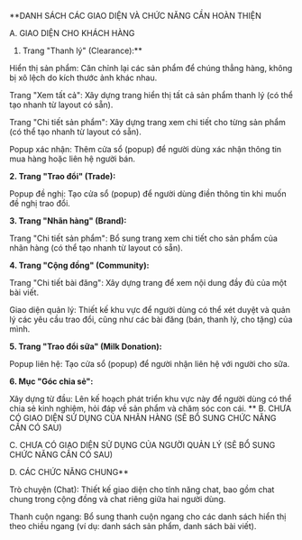 **DANH SÁCH CÁC GIAO DIỆN VÀ CHỨC NĂNG CẦN HOÀN THIỆN

A. GIAO DIỆN CHO KHÁCH HÀNG

1. Trang "Thanh lý" (Clearance):**

Hiển thị sản phẩm: Căn chỉnh lại các sản phẩm để chúng thẳng hàng, không bị xô lệch do kích thước ảnh khác nhau.

Trang "Xem tất cả": Xây dựng trang hiển thị tất cả sản phẩm thanh lý (có thể tạo nhanh từ layout có sẵn).

Trang "Chi tiết sản phẩm": Xây dựng trang xem chi tiết cho từng sản phẩm (có thể tạo nhanh từ layout có sẵn).

Popup xác nhận: Thêm cửa sổ (popup) để người dùng xác nhận thông tin mua hàng hoặc liên hệ người bán.

**2. Trang "Trao đổi" (Trade):**

Popup đề nghị: Tạo cửa sổ (popup) để người dùng điền thông tin khi muốn đề nghị trao đổi.

**3. Trang "Nhãn hàng" (Brand):**

Trang "Chi tiết sản phẩm": Bổ sung trang xem chi tiết cho sản phẩm của nhãn hàng (có thể tạo nhanh từ layout có sẵn).

**4. Trang "Cộng đồng" (Community):**

Trang "Chi tiết bài đăng": Xây dựng trang để xem nội dung đầy đủ của một bài viết.

Giao diện quản lý: Thiết kế khu vực để người dùng có thể xét duyệt và quản lý các yêu cầu trao đổi, cũng như các bài đăng (bán, thanh lý, cho tặng) của mình.

**5. Trang "Trao đổi sữa" (Milk Donation):**

Popup liên hệ: Tạo cửa sổ (popup) để người nhận liên hệ với người cho sữa.

**6. Mục "Góc chia sẻ":**

Xây dựng từ đầu: Lên kế hoạch phát triển khu vực này để người dùng có thể chia sẻ kinh nghiệm, hỏi đáp về sản phẩm và chăm sóc con cái.
**
B. CHƯA CÓ GIAO DIỆN SỬ DỤNG CỦA NHÃN HÀNG (SẼ BỔ SUNG CHỨC NĂNG CẦN CÓ SAU)

C. CHƯA CÓ GIAO DIỆN SỬ DỤNG CỦA NGƯỜI QUẢN LÝ (SẼ BỔ SUNG CHỨC NĂNG CẦN CÓ SAU)

D. CÁC CHỨC NĂNG CHUNG**

Trò chuyện (Chat): Thiết kế giao diện cho tính năng chat, bao gồm chat chung trong cộng đồng và chat riêng giữa hai người dùng.

Thanh cuộn ngang: Bổ sung thanh cuộn ngang cho các danh sách hiển thị theo chiều ngang (ví dụ: danh sách sản phẩm, danh sách bài viết).

